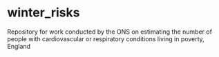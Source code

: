 # winter_risks
Repository for work conducted by the ONS on estimating the number of people with cardiovascular or respiratory conditions living in poverty, England
